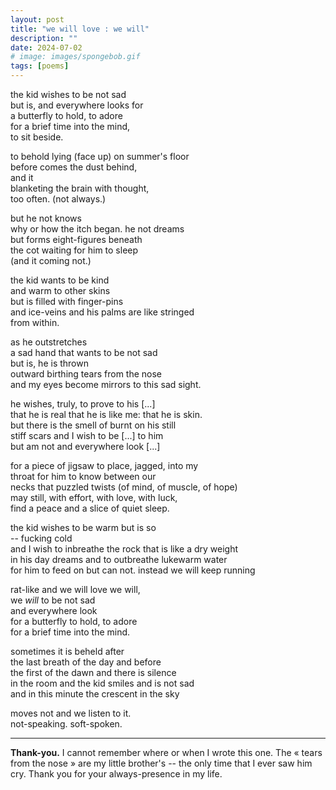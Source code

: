 ```yaml
---
layout: post
title: "we will love : we will"
description: ""
date: 2024-07-02
# image: images/spongebob.gif
tags: [poems]
---
```

  
the kid wishes to be not sad  
but is, and everywhere looks for  
a butterfly to hold, to adore  
for a brief time into the mind,  
to sit beside.  
  
to behold lying (face up) on summer's floor  
before comes the dust behind,  
and it  
blanketing the brain with thought,  
too often. (not always.)  
  
but he not knows  
why or how the itch began. he not dreams  
but forms eight-figures beneath  
the cot waiting for him to sleep  
(and it coming not.)  
  
the kid wants to be kind  
and warm to other skins  
but is filled with finger-pins  
and ice-veins and his palms are like stringed  
from within.  
  
as he outstretches  
a sad hand that wants to be not sad  
but is, he is thrown  
outward birthing tears from the nose  
and my eyes become mirrors to this sad sight.  
  
he wishes, truly, to prove to his [...]  
that he is real that he is like me: that he is skin.  
but there is the smell of burnt on his still  
stiff scars and I wish to be [...] to him  
but am not and everywhere look [...]  
  
for a piece of jigsaw to place, jagged, into my  
throat for him to know between our  
necks that puzzled twists (of mind, of muscle, of hope)  
may still, with effort, with love, with luck,  
find a peace and a slice of quiet sleep.  
  
the kid wishes to be warm but is so  
-- fucking cold  
and I wish to inbreathe the rock that is like a dry weight  
in his day dreams and to outbreathe lukewarm water  
for him to feed on but can not. instead we will keep running  
  
rat-like and we will love we will,  
we *will* to be not sad  
and everywhere look  
for a butterfly to hold, to adore  
for a brief time into the mind.  
  
sometimes it is beheld after  
the last breath of the day and before  
the first of the dawn and there is silence  
in the room and the kid smiles and is not sad  
and in this minute the crescent in the sky  
  
moves not and we listen to it.  
not-speaking. soft-spoken.  

---

**Thank-you.** I cannot remember where or when I wrote this one. The « tears from the nose » are my little brother's -- the only time that I ever saw him cry. Thank you for your always-presence in my life.
<!-- The « rock that is like a dry weight » is a sensation I used to have regularly as a teenager, usually on the schoolbus. The « eight-figures beneath the cot » refer to dreams/insomnia I had when obsessing over mathematical problems in college. -->